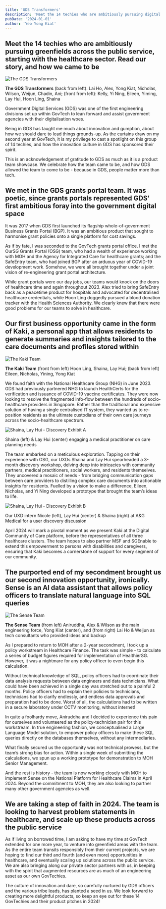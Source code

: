 ```yaml
---
title: 'GDS Transformers'
description: 'Meet the 14 techies who are ambitiously pursuing digital greenfields across the Singapore public service, starting with the healthcare sector. Read our story, and how we came to be.'
pubDate: '2024-01-01'
author: 'Yeo Yong Kiat'
---
```


## Meet the 14 techies who are ambitiously pursuing greenfields across the public service, starting with the healthcare sector. Read our story, and how we came to be

![The GDS Transformers](https://rogueteacher.me/images/transformgovsg/photo_6116283611805236634_w.jpg)

<figcaption><strong>The GDS Transformers</strong> (back from left): Lai Ho, Alex, Yong Kiat, Nicholas, Wilson, Weijun, Chadin, Ani; (front from left): Kelly, Yi Ning, Eileen, Yiming, Lay Hui, Hoon Ling, Shaina</figcaption>

Government Digital Services (GDS) was one of the first engineering divisions set up within GovTech to lean forward and assist government agencies with their digitalisation woes.

Being in GDS has taught me much about innovation and gumption, about how we should dare to lead things grounds-up. As the curtains draw on my second year at GovTech, it is my privilege to cast a spotlight on this group of 14 techies, and how the innovation culture in GDS has sponsored their spirit.

This is an acknowledgement of gratitude to GDS as much as it is a product team showcase. We celebrate how the team came to be, and how GDS allowed the team to come to be - because in GDS, people matter more than tech.

## We met in the GDS grants portal team. It was poetic, since grants portals represented GDS’ first ambitious foray into the government digital space

It was 2017 when GDS first launched its flagship whole-of-government Business Grants Portal (BGP). It was an ambitious product that sought to harmonise grant policies onto a single platform for cost savings.

As if by fate, I was seconded to the GovTech grants portal office. I met the OurSG Grants Portal (OSG) team, who had a wealth of experience working with MOH and the Agency for Integrated Care for healthcare grants; and the SafeEntry team, who had joined BGP after an arduous year of COVID-19 development work. Somehow, we were all brought together under a joint vision of re-engineering grant portal architecture.

While grant portals were our day jobs, our teams would knock on the doors of healthcare time and again throughout 2023. Alex tried to bring SafeEntry back as a peacetime product for hospitals and advocated for decentralised healthcare credentials, while Hoon Ling doggedly pursued a blood donation tracker with the Health Sciences Authority. We clearly knew that there were good problems for our teams to solve in healthcare.

## Our first business opportunity came in the form of Kaki, a personal app that allows residents to generate summaries and insights tailored to the care documents and profiles stored within

![The Kaki Team](https://rogueteacher.me/images/transformgovsg/photo_6091149046577216648_y.jpg)

<figcaption><strong>The Kaki Team</strong> (front from left) Hoon Ling, Shaina, Lay Hui; (back from left) Eileen, Nicholas, Yining, Yong Kiat</figcaption>

We found faith with the National Healthcare Group (NHG) in June 2023. GDS had previously partnered NHG to launch HealthCerts for the verification and issuance of COVID-19 vaccine certificates. They were now looking to resolve the fragmented info-flow between the hundreds of socio-healthcare providers in Singapore. Rather than the traditional and expensive solution of having a single centralised IT system, they wanted us to re-position residents as the ultimate custodians of their own care journeys across the socio-healthcare spectrum.

![Shaina, Lay Hui - Discovery Exhibit A](https://rogueteacher.me/images/transformgovsg/Frame%202608569.png)

<figcaption>Shaina (left) & Lay Hui (center) engaging a medical practitioner on care planning needs</figcaption>

The team embarked on a meticulous exploration. Tapping on their experience with OSG, our UXDs Shaina and Lay Hui spearheaded a 3-month discovery workshop, delving deep into intricacies with community partners, medical practitioners, social workers, and residents themselves. They uncovered a mosaic of needs - from bridging communication gaps between care providers to distilling complex care documents into actionable insights for residents. Fuelled by a vision to make a difference, Eileen, Nicholas, and Yi Ning developed a prototype that brought the team’s ideas to life.

![Shaina, Lay Hui - Discovery Exhibit B](https://https://rogueteacher.me/images/transformgovsg/Frame%202608570.png)

<figcaption>Our UXD intern Nicole (left), Lay Hui (center) & Shaina (right) at A&G Medical for a user discovery discussion</figcaption>

April 2024 will mark a pivotal moment as we present Kaki at the Digital Community of Care platform, before the representatives of all three healthcare clusters. The team hopes to also partner MSF and SGEnable to extend this empowerment to persons with disabilities and caregivers, ensuring that Kaki becomes a cornerstone of support for every segment of our community.

## The purported end of my secondment brought us our second innovation opportunity, ironically. Sense is an AI data assistant that allows policy officers to translate natural language into SQL queries

![The Sense Team](https://rogueteacher.me/images/transformgovsg/IMG_3925.jpg)

<figcaption><strong>The Sense Team</strong> (from left) Aniruddha, Alex & Wilson as the main engineering force, Yong Kiat (center), and (from right) Lai Ho & Weijun as tech consultants who provided ideas and backup</figcaption>

As I prepared to return to MOH after a 2-year secondment, I took up a policy workstream in Healthcare Finance. The task was simple - to calculate a series of budget figures required for implementation of HealthierSG. However, it was a nightmare for any policy officer to even begin this calculation.

Without technical knowledge of SQL, policy officers had to coordinate their data analysis requests between data engineers and data technicians. What could have been achieved in a single day was stretched out to a painful 2 months. Policy officers had to explain their policies to technicians, technicians had to clarify endlessly, and endless data approvals and preparation had to be done. Worst of all, the calculations had to be written in a secure laboratory under CCTV monitoring, without internet!

In quite a foolhardy move, Aniruddha and I decided to experience this pain for ourselves and volunteered as the policy-technician pair for this workstream. In true engineering fashion, we conceptualised a Large Language Model solution, to empower policy officers to make these SQL queries directly on the databases themselves, without any intermediaries.

What finally secured us the opportunity was not technical prowess, but the team’s strong bias for action. Within a single week of submitting the calculations, we spun up a working prototype for demonstration to MOH Senior Management.

And the rest is history - the team is now working closely with MOH to implement Sense on the National Platform for Healthcare Claims in April 2024. Beyond the commitment to MOH, they are also looking to partner many other government agencies as well.

## We are taking a step of faith in 2024. The team is looking to harvest problem statements in healthcare, and scale up these products across the public service

As if living on borrowed time, I am asking to have my time at GovTech extended for one more year, to venture into greenfield areas with the team. As the entire team transits responsibly from their current projects, we are hoping to find our third and fourth (and even more) opportunities in healthcare, and eventually scaling up solutions across the public service. We are also bringing along our private sector partners with us, in keeping with the spirit that augmented resources are as much of an engineering asset as our own GovTechies.

The culture of innovation and dare, so carefully nurtured by GDS officers and the various tribe leads, has planted a seed in us. We look forward to creating more delightful products, so keep an eye out for these 14 GovTechies and their product pitches in 2024!
